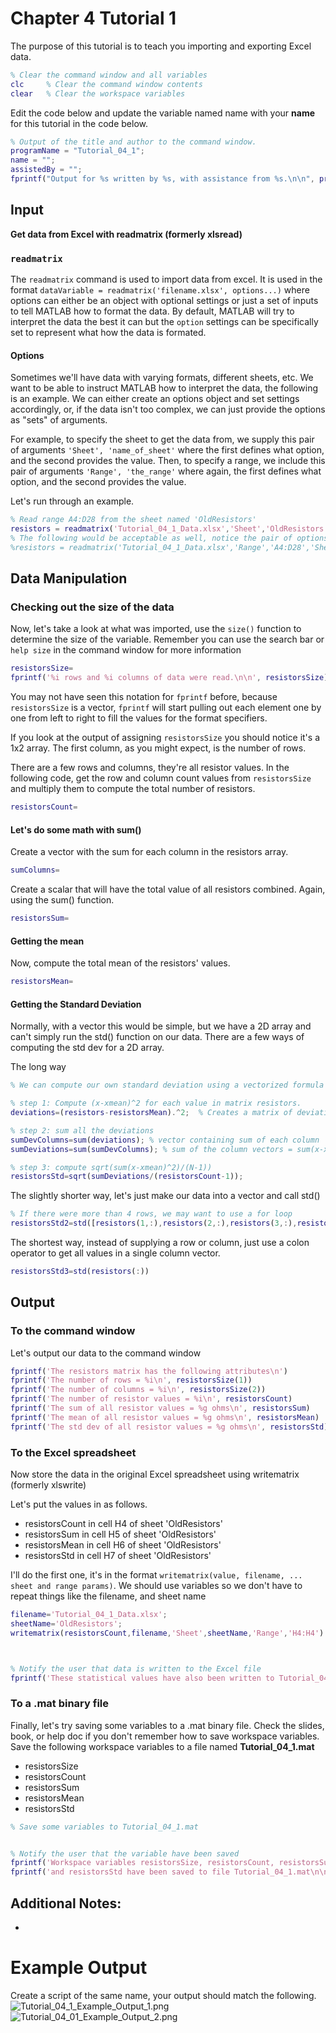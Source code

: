 # Chapter 4 Tutorial 1
The purpose of this tutorial is to teach you importing and exporting Excel data.
```Matlab
% Clear the command window and all variables
clc     % Clear the command window contents
clear   % Clear the workspace variables
```
Edit the code below and update the variable named name with your **name** for this tutorial in the code below.
```Matlab
% Output of the title and author to the command window.
programName = "Tutorial_04_1";
name = "";
assistedBy = "";
fprintf("Output for %s written by %s, with assistance from %s.\n\n", programName, name, assistedBy)
```
## Input
**Get data from Excel with readmatrix (formerly xlsread)**
### `readmatrix`
The `readmatrix` command is used to import data from excel. It is used in the format `dataVariable = readmatrix('filename.xlsx', options...)` where options can either be an object with optional settings or just a set of inputs to tell MATLAB how to format the data. By default, MATLAB will try to interpret the data the best it can but the `option` settings can be specifically set to represent what how the data is formated. 
#### Options
Sometimes we'll have data with varying formats, different sheets, etc. We want to be able to instruct MATLAB how to interpret the data, the following is an example. We can either create an options object and set settings accordingly, or, if the data isn't too complex, we can just provide the options as "sets" of arguments.

For example, to specify the sheet to get the data from, we supply this pair of arguments `'Sheet', 'name_of_sheet'` where the first defines what option, and the second provides the value. Then, to specify a range, we include this pair of arguments `'Range', 'the_range'` where again, the first defines what option, and the second provides the value.

Let's run through an example.
```Matlab
% Read range A4:D28 from the sheet named 'OldResistors'
resistors = readmatrix('Tutorial_04_1_Data.xlsx','Sheet','OldResistors','Range','A4:D28')
% The following would be acceptable as well, notice the pair of options still stays together but the order of the pairs does not matter.
%resistors = readmatrix('Tutorial_04_1_Data.xlsx','Range','A4:D28','Sheet','OldResistors')
```
## Data Manipulation
### Checking out the size of the data
Now, let's take a look at what was imported, use the `size()` function to determine the size of the variable. Remember you can use the search bar or `help size` in the command window for more information
```Matlab
resistorsSize=
fprintf('%i rows and %i columns of data were read.\n\n', resistorsSize)
```
You may not have seen this notation for `fprintf` before, because `resistorsSize` is a vector, `fprintf` will start pulling out each element one by one from left to right to fill the values for the format specifiers.

If you look at the output of assigning `resistorsSize` you should notice it's a 1x2 array. The first column, as you might expect, is the number of rows.

There are a few rows and columns, they're all resistor values. In the following code, get the row and column count values from `resistorsSize` and multiply them to compute the total number of resistors.
```Matlab
resistorsCount=
```
#### Let's do some math with sum()
Create a vector with the sum for each column in the resistors array.
```Matlab
sumColumns=
```
Create a scalar that will have the total value of all resistors combined. Again, using the sum() function.
```Matlab
resistorsSum=
```
#### Getting the mean
Now, compute the total mean of the resistors' values.
```Matlab
resistorsMean=
```
#### Getting the Standard Deviation
Normally, with a vector this would be simple, but we have a 2D array and can't simply run the std() function on our data. There are a few ways of computing the std dev for a 2D array.

The long way
```Matlab
% We can compute our own standard deviation using a vectorized formula

% step 1: Compute (x-xmean)^2 for each value in matrix resistors.
deviations=(resistors-resistorsMean).^2;  % Creates a matrix of deviations

% step 2: sum all the deviations
sumDevColumns=sum(deviations); % vector containing sum of each column
sumDeviations=sum(sumDevColumns); % sum of the column vectors = sum(x-xmean)^2

% step 3: compute sqrt(sum(x-xmean)^2)/(N-1))
resistorsStd=sqrt(sumDeviations/(resistorsCount-1));
```
The slightly shorter way, let's just make our data into a vector and call std()
```Matlab
% If there were more than 4 rows, we may want to use a for loop
resistorsStd2=std([resistors(1,:),resistors(2,:),resistors(3,:),resistors(4,:)])
```
The shortest way, instead of supplying a row or column, just use a colon operator to get all values in a single column vector.
```Matlab
resistorsStd3=std(resistors(:))
```
## Output
### To the command window
Let's output our data to the command window
```Matlab
fprintf('The resistors matrix has the following attributes\n')
fprintf('The number of rows = %i\n', resistorsSize(1))
fprintf('The number of columns = %i\n', resistorsSize(2))
fprintf('The number of resistor values = %i\n', resistorsCount)
fprintf('The sum of all resistor values = %g ohms\n', resistorsSum)
fprintf('The mean of all resistor values = %g ohms\n', resistorsMean)
fprintf('The std dev of all resistor values = %g ohms\n', resistorsStd)
```
### To the Excel spreadsheet
Now store the data in the original Excel spreadsheet using writematrix (formerly xlswrite)

Let's put the values in as follows.
* resistorsCount in cell H4 of sheet 'OldResistors'
* resistorsSum in cell H5 of sheet 'OldResistors'
* resistorsMean in cell H6 of sheet 'OldResistors'
* resistorsStd in cell H7 of sheet 'OldResistors'

I'll do the first one, it's in the format `writematrix(value, filename, ... sheet and range params)`. We should use variables so we don't have to repeat things like the filename, and sheet name
```Matlab
filename='Tutorial_04_1_Data.xlsx';
sheetName='OldResistors';
writematrix(resistorsCount,filename,'Sheet',sheetName,'Range','H4:H4')



% Notify the user that data is written to the Excel file
fprintf('These statistical values have also been written to Tutorial_04_1_Data.xlsx \n\n')
```
### To a .mat binary file
Finally, let's try saving some variables to a .mat binary file. Check the slides, book, or help doc if you don't remember how to save workspace variables. Save the following workspace variables to a file named **Tutorial_04_1.mat**
* resistorsSize
* resistorsCount
* resistorsSum
* resistorsMean
* resistorsStd
```Matlab
% Save some variables to Tutorial_04_1.mat


% Notify the user that the variable have been saved
fprintf('Workspace variables resistorsSize, resistorsCount, resistorsSum, resistorsMean,\n')
fprintf('and resistorsStd have been saved to file Tutorial_04_1.mat\n\n')
```
## Additional Notes:
* 
# Example Output
Create a script of the same name, your output should match the following.
![Tutorial_04_1_Example_Output_1.png](images/Tutorial_04_1_Example_Output_1.png)
![Tutorial_04_01_Example_Output_2.png](images/Tutorial_04_1_Example_Output_2.png)